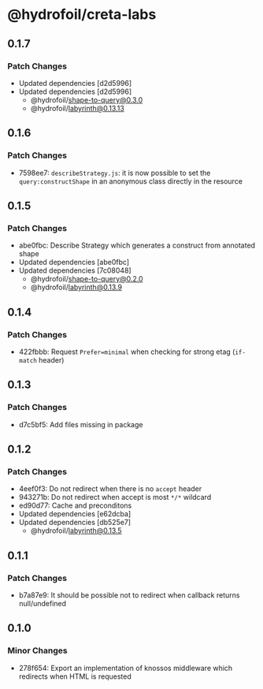 # @hydrofoil/creta-labs

## 0.1.7

### Patch Changes

- Updated dependencies [d2d5996]
- Updated dependencies [d2d5996]
  - @hydrofoil/shape-to-query@0.3.0
  - @hydrofoil/labyrinth@0.13.13

## 0.1.6

### Patch Changes

- 7598ee7: `describeStrategy.js`: it is now possible to set the `query:constructShape` in an anonymous class directly in the resource

## 0.1.5

### Patch Changes

- abe0fbc: Describe Strategy which generates a construct from annotated shape
- Updated dependencies [abe0fbc]
- Updated dependencies [7c08048]
  - @hydrofoil/shape-to-query@0.2.0
  - @hydrofoil/labyrinth@0.13.9

## 0.1.4

### Patch Changes

- 422fbbb: Request `Prefer=minimal` when checking for strong etag (`if-match` header)

## 0.1.3

### Patch Changes

- d7c5bf5: Add files missing in package

## 0.1.2

### Patch Changes

- 4eef0f3: Do not redirect when there is no `accept` header
- 943271b: Do not redirect when accept is most `*/*` wildcard
- ed90d77: Cache and preconditons
- Updated dependencies [e62dcba]
- Updated dependencies [db525e7]
  - @hydrofoil/labyrinth@0.13.5

## 0.1.1

### Patch Changes

- b7a87e9: It should be possible not to redirect when callback returns null/undefined

## 0.1.0

### Minor Changes

- 278f654: Export an implementation of knossos middleware which redirects when HTML is requested
